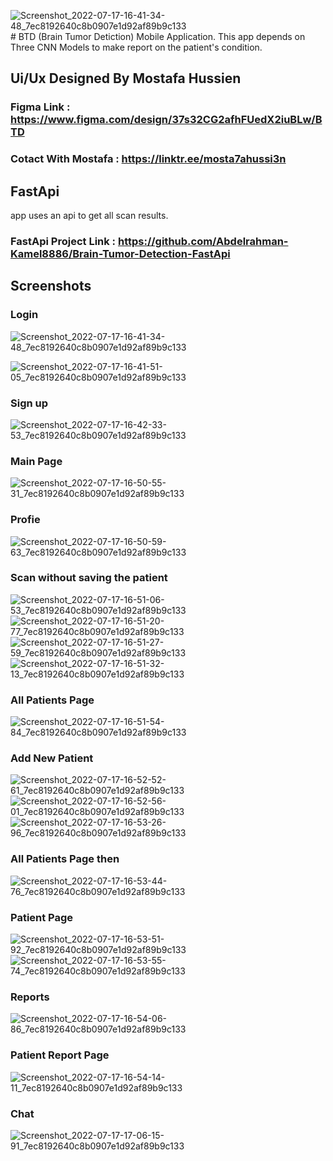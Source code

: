 ![Screenshot_2022-07-17-16-41-34-48_7ec8192640c8b0907e1d92af89b9c133](https://github.com/Abdelrahman-Kamel8886/Brain-Tumor-Detection-MobileApp/assets/126878089/ba128141-91c7-40b2-907b-f8ce5d322ac7)# BTD (Brain Tumor Detiction) Mobile Application.
This app depends on Three CNN Models to make report on the patient's condition.
## Ui/Ux Designed By Mostafa Hussien 
### Figma Link : https://www.figma.com/design/37s32CG2afhFUedX2iuBLw/BTD
### Cotact With Mostafa : https://linktr.ee/mosta7ahussi3n
## FastApi
app uses an api to get all scan results.
### FastApi Project Link : https://github.com/Abdelrahman-Kamel8886/Brain-Tumor-Detection-FastApi

## Screenshots



### Login
![Screenshot_2022-07-17-16-41-34-48_7ec8192640c8b0907e1d92af89b9c133](https://github.com/Abdelrahman-Kamel8886/Brain-Tumor-Detection-MobileApp/assets/126878089/386ac849-9ad4-4d48-8ced-1addfc1ae6f4)

![Screenshot_2022-07-17-16-41-51-05_7ec8192640c8b0907e1d92af89b9c133](https://github.com/Abdelrahman-Kamel8886/Brain-Tumor-Detection-MobileApp/assets/126878089/54c1eb2e-b2cd-497f-96a8-ae5263f2e472)

### Sign up
![Screenshot_2022-07-17-16-42-33-53_7ec8192640c8b0907e1d92af89b9c133](https://github.com/Abdelrahman-Kamel8886/Brain-Tumor-Detection-MobileApp/assets/126878089/f433f3da-01c5-46b1-8215-684e3a9e19aa)

### Main Page
![Screenshot_2022-07-17-16-50-55-31_7ec8192640c8b0907e1d92af89b9c133](https://github.com/Abdelrahman-Kamel8886/Brain-Tumor-Detection-MobileApp/assets/126878089/d757760f-5ada-4999-a744-c40aac82b181)

### Profie
![Screenshot_2022-07-17-16-50-59-63_7ec8192640c8b0907e1d92af89b9c133](https://github.com/Abdelrahman-Kamel8886/Brain-Tumor-Detection-MobileApp/assets/126878089/f707cc14-b139-4866-9ffd-7f03b491b91d)

### Scan without saving the patient
![Screenshot_2022-07-17-16-51-06-53_7ec8192640c8b0907e1d92af89b9c133](https://github.com/Abdelrahman-Kamel8886/Brain-Tumor-Detection-MobileApp/assets/126878089/1e578f99-3c92-4a34-8092-01d7b7ce5e34)
![Screenshot_2022-07-17-16-51-20-77_7ec8192640c8b0907e1d92af89b9c133](https://github.com/Abdelrahman-Kamel8886/Brain-Tumor-Detection-MobileApp/assets/126878089/ccd34c73-d62a-4ac2-897e-adb9ef39c1dd)
![Screenshot_2022-07-17-16-51-27-59_7ec8192640c8b0907e1d92af89b9c133](https://github.com/Abdelrahman-Kamel8886/Brain-Tumor-Detection-MobileApp/assets/126878089/b62c8c50-a277-4ca5-b2e1-c1fe152d0b25)
![Screenshot_2022-07-17-16-51-32-13_7ec8192640c8b0907e1d92af89b9c133](https://github.com/Abdelrahman-Kamel8886/Brain-Tumor-Detection-MobileApp/assets/126878089/cc26482c-1298-4d81-84d1-e8ac6e74039c)

### All Patients Page
![Screenshot_2022-07-17-16-51-54-84_7ec8192640c8b0907e1d92af89b9c133](https://github.com/Abdelrahman-Kamel8886/Brain-Tumor-Detection-MobileApp/assets/126878089/0a2d7532-7122-41f4-b98c-390b69596664)

### Add New Patient
![Screenshot_2022-07-17-16-52-52-61_7ec8192640c8b0907e1d92af89b9c133](https://github.com/Abdelrahman-Kamel8886/Brain-Tumor-Detection-MobileApp/assets/126878089/b65a8967-d397-46f4-914b-00ccfb800942)
![Screenshot_2022-07-17-16-52-56-01_7ec8192640c8b0907e1d92af89b9c133](https://github.com/Abdelrahman-Kamel8886/Brain-Tumor-Detection-MobileApp/assets/126878089/1dc57c28-d70f-44f6-8191-7a1fa89fd704)
![Screenshot_2022-07-17-16-53-26-96_7ec8192640c8b0907e1d92af89b9c133](https://github.com/Abdelrahman-Kamel8886/Brain-Tumor-Detection-MobileApp/assets/126878089/5c9579c1-c259-4e00-9c54-c13ea5b00538)

### All Patients Page then
![Screenshot_2022-07-17-16-53-44-76_7ec8192640c8b0907e1d92af89b9c133](https://github.com/Abdelrahman-Kamel8886/Brain-Tumor-Detection-MobileApp/assets/126878089/e63a0eba-ea08-4d1f-844c-d7a942b5a1dc)
### Patient Page
![Screenshot_2022-07-17-16-53-51-92_7ec8192640c8b0907e1d92af89b9c133](https://github.com/Abdelrahman-Kamel8886/Brain-Tumor-Detection-MobileApp/assets/126878089/a2848198-284a-4e0f-a660-42a3ad400cc1)
![Screenshot_2022-07-17-16-53-55-74_7ec8192640c8b0907e1d92af89b9c133](https://github.com/Abdelrahman-Kamel8886/Brain-Tumor-Detection-MobileApp/assets/126878089/69d764cc-af36-4e84-a04d-57f2db7cf0c5)

### Reports
![Screenshot_2022-07-17-16-54-06-86_7ec8192640c8b0907e1d92af89b9c133](https://github.com/Abdelrahman-Kamel8886/Brain-Tumor-Detection-MobileApp/assets/126878089/218c603c-4067-4d09-a005-d38bba7a0c79)

### Patient Report Page
![Screenshot_2022-07-17-16-54-14-11_7ec8192640c8b0907e1d92af89b9c133](https://github.com/Abdelrahman-Kamel8886/Brain-Tumor-Detection-MobileApp/assets/126878089/e4817cf4-21aa-43fb-8312-b8673d39d338)

### Chat
![Screenshot_2022-07-17-17-06-15-91_7ec8192640c8b0907e1d92af89b9c133](https://github.com/Abdelrahman-Kamel8886/Brain-Tumor-Detection-MobileApp/assets/126878089/76a505cd-b717-40e5-9294-0f22293eaf4c)










